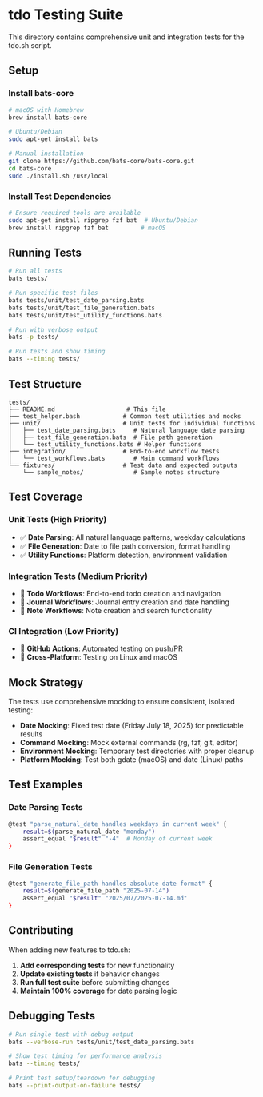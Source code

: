 # tdo Testing Suite

This directory contains comprehensive unit and integration tests for the tdo.sh script.

## Setup

### Install bats-core

```bash
# macOS with Homebrew
brew install bats-core

# Ubuntu/Debian
sudo apt-get install bats

# Manual installation
git clone https://github.com/bats-core/bats-core.git
cd bats-core
sudo ./install.sh /usr/local
```

### Install Test Dependencies

```bash
# Ensure required tools are available
sudo apt-get install ripgrep fzf bat  # Ubuntu/Debian
brew install ripgrep fzf bat         # macOS
```

## Running Tests

```bash
# Run all tests
bats tests/

# Run specific test files
bats tests/unit/test_date_parsing.bats
bats tests/unit/test_file_generation.bats
bats tests/unit/test_utility_functions.bats

# Run with verbose output
bats -p tests/

# Run tests and show timing
bats --timing tests/
```

## Test Structure

```
tests/
├── README.md                    # This file
├── test_helper.bash            # Common test utilities and mocks
├── unit/                       # Unit tests for individual functions
│   ├── test_date_parsing.bats     # Natural language date parsing
│   ├── test_file_generation.bats  # File path generation 
│   └── test_utility_functions.bats # Helper functions
├── integration/                # End-to-end workflow tests
│   └── test_workflows.bats        # Main command workflows
└── fixtures/                   # Test data and expected outputs
    └── sample_notes/              # Sample notes structure
```

## Test Coverage

### Unit Tests (High Priority)
- ✅ **Date Parsing**: All natural language patterns, weekday calculations
- ✅ **File Generation**: Date to file path conversion, format handling
- ✅ **Utility Functions**: Platform detection, environment validation

### Integration Tests (Medium Priority)
- 🔄 **Todo Workflows**: End-to-end todo creation and navigation
- 🔄 **Journal Workflows**: Journal entry creation and date handling
- 🔄 **Note Workflows**: Note creation and search functionality

### CI Integration (Low Priority)
- 🔄 **GitHub Actions**: Automated testing on push/PR
- 🔄 **Cross-Platform**: Testing on Linux and macOS

## Mock Strategy

The tests use comprehensive mocking to ensure consistent, isolated testing:

- **Date Mocking**: Fixed test date (Friday July 18, 2025) for predictable results
- **Command Mocking**: Mock external commands (rg, fzf, git, editor)
- **Environment Mocking**: Temporary test directories with proper cleanup
- **Platform Mocking**: Test both gdate (macOS) and date (Linux) paths

## Test Examples

### Date Parsing Tests
```bash
@test "parse_natural_date handles weekdays in current week" {
    result=$(parse_natural_date "monday")
    assert_equal "$result" "-4"  # Monday of current week
}
```

### File Generation Tests
```bash
@test "generate_file_path handles absolute date format" {
    result=$(generate_file_path "2025-07-14")
    assert_equal "$result" "2025/07/2025-07-14.md"
}
```

## Contributing

When adding new features to tdo.sh:

1. **Add corresponding tests** for new functionality
2. **Update existing tests** if behavior changes
3. **Run full test suite** before submitting changes
4. **Maintain 100% coverage** for date parsing logic

## Debugging Tests

```bash
# Run single test with debug output
bats --verbose-run tests/unit/test_date_parsing.bats

# Show test timing for performance analysis
bats --timing tests/

# Print test setup/teardown for debugging
bats --print-output-on-failure tests/
```